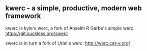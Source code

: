 kwerc - a simple, productive, modern web framework
--------------------------------------------------

kwerc is kyle's werc, a fork of Anselm R Garbe's simple werc:
https://git.suckless.org/swerc

swerc is in turn a fork of Uriel's werc: http://werc.cat-v.org/

